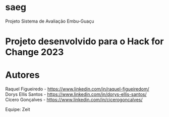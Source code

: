 # saeg
Projeto Sistema de Avaliação Embu-Guaçu

# Projeto desenvolvido para o Hack for Change 2023

# Autores

Raquel Figueiredo - https://www.linkedin.com/in/raquel-figueiredom/  
Dorys Ellis Santos - https://www.linkedin.com/in/dorys-ellis-santos/   
Cícero Gonçalves - https://www.linkedin.com/in/cicerogoncalves/  

Equipe: Zeit
